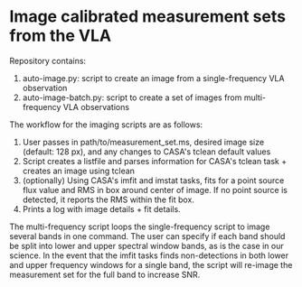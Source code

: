 # Image calibrated measurement sets from the VLA

Repository contains:
1. auto-image.py: script to create an image from a single-frequency VLA observation
2. auto-image-batch.py: script to create a set of images from multi-frequency VLA observations

The workflow for the imaging scripts are as follows:
1. User passes in path/to/measurement_set.ms, desired image size (default: 128 px), and any changes to CASA's tclean default values
2. Script creates a listfile and parses information for CASA's tclean task + creates an image using tclean
3. (optionally) Using CASA's imfit and imstat tasks, fits for a point source flux value and RMS in box around center of image. If no point source is detected, it reports the RMS within the fit box.
4. Prints a log with image details + fit details.

The multi-frequency script loops the single-frequency script to image several bands in one command. The user can specify if each band should be split into lower and upper spectral window bands, as is the case in our science. In the event that the imfit tasks finds non-detections in both lower and upper frequency windows for a single band, the script will re-image the measurement set for the full band to increase SNR.

